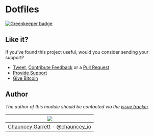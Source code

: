 # Dotfiles

[![Greenkeeper badge](https://badges.greenkeeper.io/chauncey-garrett/dotfiles.svg)](https://greenkeeper.io/)

## Like it?

If you've found this project useful, would you consider sending your support?

- [Tweet](https://twitter.com/intent/tweet?text=Checkout%20dotfiles&url=http%3A%2F%2Fgithub.com%2Fchauncey-garrett%2Fdotfiles&via=chauncey_io), [Contribute Feedback](https://github.com/chauncey-garrett/dotfiles/issues) or a [Pull Request](https://github.com/chauncey-garrett/dotfiles/pulls)
- [Provide Support](http://chauncey.io/donate/)
- [Give Bitcoin](https://www.coinbase.com/ChaunceyGarrett)

## Author

*The author of this module should be contacted via the [issue tracker](https://github.com/chauncey-garrett/dotfiles/issues "chauncey-garrett/dotfiles/issues").*

| [![](http://www.gravatar.com/avatar/81e1334c20c8dc25dbf3fee88dc1879c.jpg?s=150&r=g)](http://chauncey.io) |
| :------------------------------------------------------------------------------------------------------: |
| [Chauncey Garrett](http://chauncey.io) - [@chauncey_io](http://twitter.com/chauncey_io)                  |

